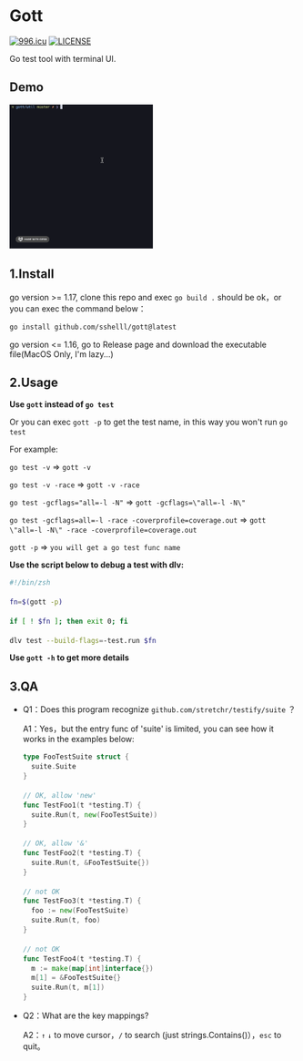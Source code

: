 # Gott

<a href="https://996.icu"><img src="https://img.shields.io/badge/link-996.icu-red.svg" alt="996.icu" /></a>
[![LICENSE](https://img.shields.io/badge/license-Anti%20996-blue.svg)](https://github.com/996icu/996.ICU/blob/master/LICENSE)

Go test tool with terminal UI.

## Demo

<img src="/gif/demo.gif" alt="demo" width=50%>

## 1.Install

go version >= 1.17, clone this repo and exec `go build .` should be ok，or you can exec the command below：

```sh
go install github.com/sshelll/gott@latest
```

go version <= 1.16, go to Release page and download the executable file(MacOS Only, I'm lazy...)

## 2.Usage

**Use `gott` instead of `go test`**

Or you can exec `gott -p` to get the test name, in this way you won't run `go test`

For example:

`go test -v` => `gott -v`

`go test -v -race` => `gott -v -race`

`go test -gcflags="all=-l -N"` => `gott -gcflags=\"all=-l -N\"`

`go test -gcflags=all=-l -race -coverprofile=coverage.out` => `gott \"all=-l -N\" -race -coverprofile=coverage.out`

`gott -p` => `you will get a go test func name`

**Use the script below to debug a test with dlv:**

```sh
#!/bin/zsh

fn=$(gott -p)

if [ ! $fn ]; then exit 0; fi

dlv test --build-flags=-test.run $fn
```

**Use `gott -h` to get more details**

## 3.QA

- Q1：Does this program recognize `github.com/stretchr/testify/suite` ？

  A1：Yes，but the entry func of 'suite' is limited, you can see how it works in the examples below:

  ```go
  type FooTestSuite struct {
    suite.Suite
  }

  // OK, allow 'new'
  func TestFoo1(t *testing.T) {
    suite.Run(t, new(FooTestSuite))
  }

  // OK, allow '&'
  func TestFoo2(t *testing.T) {
    suite.Run(t, &FooTestSuite{})
  }

  // not OK
  func TestFoo3(t *testing.T) {
    foo := new(FooTestSuite)
    suite.Run(t, foo)
  }

  // not OK
  func TestFoo4(t *testing.T) {
    m := make(map[int]interface{})
    m[1] = &FooTestSuite{}
    suite.Run(t, m[1])
  }
  ```

- Q2：What are the key mappings?

  A2：`↑` `↓` to move cursor，`/` to search (just strings.Contains()），`esc` to quit。
